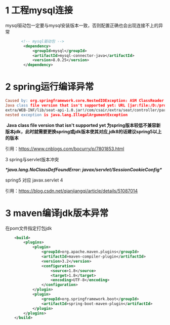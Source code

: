 # 1 工程mysql连接

mysql驱动包一定要与mysql安装版本一致，否则配置正确也会出现连接不上的异常

```xml
       <!-- mysql驱动包 -->  
        <dependency>  
            <groupId>mysql</groupId>  
            <artifactId>mysql-connector-java</artifactId>  
            <version>8.0.25</version>
        </dependency>
```



# 2 spring运行编译异常

```l
Caused by: org.springframework.core.NestedIOException: ASM ClassReader failed to parse class file - probably due to a new
Java class file version that isn't supported yet: URL [jar:file:/D:/project/extra-v20171116/extra/extra-interfaces/target/
extra/WEB-INF/lib/seat-api-1.0.jar!/com/csair/extra/seat/controller/paramswrapper/FlightChangeReqParam.class];
nested exception is java.lang.IllegalArgumentException
```

​	**Java class file version that isn't supported yet 为spring版本较低不兼容新版本jdk，此时就需要更换spring或jdk版本使其对应,jdk8的话建议spring5以上的版本**

引用：https://www.cnblogs.com/bocurry/p/7801853.html

3 spring与servlet版本冲突

***\*java.lang.NoClassDefFoundError: javax/servlet/SessionCookieConfig\**** 

spring5 对应 javax.servlet 4 

引用：https://blog.csdn.net/qianjiangqi/article/details/51087014

# 3 maven编译jdk版本异常

在pom文件指定打包jdk

```xml
	<build>
		<plugins>
			<plugin>
				<groupId>org.apache.maven.plugins</groupId>
				<artifactId>maven-compiler-plugin</artifactId>
				<version>3.2</version>
				<configuration>
					<source>1.8</source>
					<target>1.8</target>
					<encoding>UTF-8</encoding>
				</configuration>
			</plugin>
			<plugin>
				<groupId>org.springframework.boot</groupId>
				<artifactId>spring-boot-maven-plugin</artifactId>
			</plugin>
		</plugins>
	</build>
```

